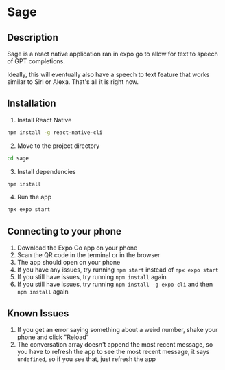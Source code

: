 # Sage

## Description

Sage is a react native application ran in expo go to allow for text to speech of GPT completions.

Ideally, this will eventually also have a speech to text feature that works similar to Siri or Alexa.
That's all it is right now.

## Installation

1. Install React Native

```bash
npm install -g react-native-cli
```

2. Move to the project directory

```bash
cd sage
```

3. Install dependencies

```bash
npm install
```

4. Run the app

```bash
npx expo start
```

## Connecting to your phone

1. Download the Expo Go app on your phone
2. Scan the QR code in the terminal or in the browser
3. The app should open on your phone
4. If you have any issues, try running `npm start` instead of `npx expo start`
5. If you still have issues, try running `npm install` again
6. If you still have issues, try running `npm install -g expo-cli` and then `npm install` again


## Known Issues
1. If you get an error saying something about a weird number, shake your phone and click "Reload"
2. The conversation array doesn't append the most recent message, so you have to refresh the app to see the most recent message, it says `undefined`, so if you see that, just refresh the app